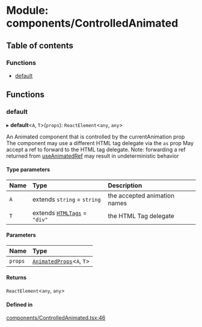 # Module: components/ControlledAnimated

## Table of contents

### Functions

- [default](../wiki/components.ControlledAnimated#default)

## Functions

### default

▸ **default**<`A`, `T`\>(`props`): `ReactElement`<`any`, `any`\>

An Animated component that is controlled by the currentAnimation prop
The component may use a different HTML tag delegate via the `as` prop
May accept a ref to forward to the HTML tag delegate. 
Note: forwarding a ref returned from [useAnimatedRef](../wiki/hooks#useanimatedref) may result in undeterministic behavior

#### Type parameters

| Name | Type | Description |
| :------ | :------ | :------ |
| `A` | extends `string` = `string` | the accepted animation names |
| `T` | extends [`HTMLTags`](../wiki/components.common#htmltags) = ``"div"`` | the HTML Tag delegate |

#### Parameters

| Name | Type |
| :------ | :------ |
| `props` | [`AnimatedProps`](../wiki/components.common#animatedprops)<`A`, `T`\> |

#### Returns

`ReactElement`<`any`, `any`\>

#### Defined in

[components/ControlledAnimated.tsx:46](https://github.com/tristanjohnson849/react-controlled-animations/blob/4e9f56f/src/components/ControlledAnimated.tsx#L46)
